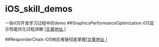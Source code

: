# iOS_skill_demos
一些iOS开发学习过程中的demo
##GraphicsPerformanceOptimization
iOS显示性能优化过程讲解 [[文章地址 ]](https://www.jianshu.com/p/ee7658e14347)

##ResponderChain
iOS响应者链彻底掌握[[文章地址 ]](https://segmentfault.com/a/1190000015060603)
